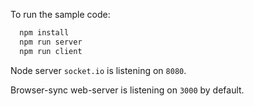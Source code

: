 To run the sample code:

```sh
  npm install
  npm run server
  npm run client
```

Node server `socket.io` is listening on `8080`.

Browser-sync web-server is listening on `3000` by default.

